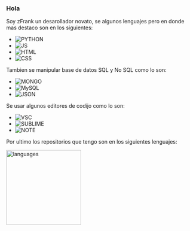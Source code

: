 ### Hola

Soy zFrank un desarollador novato, se algunos lenguajes pero en donde mas destaco son en los siguientes:

- ![PYTHON](https://img.shields.io/badge/Python-000?style=for-the-badge&logo=python&logoColor=blue)
- ![JS](https://img.shields.io/badge/JavaScript-000?style=for-the-badge&logo=javascript&logoColor=yellow)
- ![HTML](https://img.shields.io/badge/HTML5-000?style=for-the-badge&logo=html5&logoColor=orange)
- ![CSS](https://img.shields.io/badge/CSS3-000?style=for-the-badge&logo=css3&logoColor=blue)

Tambien se manipular base de datos SQL y No SQL como lo son:

- ![MONGO](https://img.shields.io/badge/MongoDB-000?style=for-the-badge&logo=mongodb&logoColor=green)
- ![MySQL](https://img.shields.io/badge/MySQL-000?style=for-the-badge&logo=mysql&logoColor=blue)
- ![JSON](https://img.shields.io/badge/JSON-000?style=for-the-badge&logo=json&logoColor=yellow)

Se usar algunos editores de codijo como lo son: 

- ![VSC](https://img.shields.io/badge/Visual_Studio_Code-000?style=for-the-badge&logo=visual%20studio%20code&logoColor=blue)
- ![SUBLIME](https://img.shields.io/badge/sublime_text-000?&style=for-the-badge&logo=sublime-text&logoColor=red)
- ![NOTE](https://img.shields.io/badge/Notepad++-000.svg?style=for-the-badge&logo=notepad%2B%2B&logoColor=green)

Por ultimo los repositorios que tengo son en los siguientes lenguajes:

<img src="https://github-readme-stats.vercel.app/api/top-langs/?username=ryoga-rh&theme=blue-green" alt="languages" height="200" left="200">
